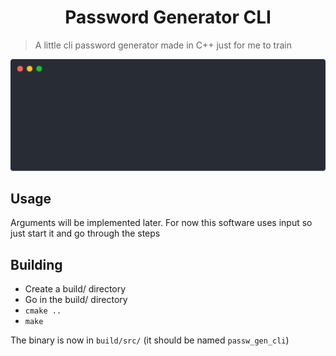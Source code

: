 <h1 align="center">Password Generator CLI</h1>

> A little cli password generator made in C++ just for me to train

<p align="center">
    <img src=".readme/presentation.svg">
</p>

## Usage

Arguments will be implemented later. For now this software uses input so just start it and go through the steps

## Building

- Create a build/ directory
- Go in the build/ directory
- `cmake ..`
- `make`

The binary is now in `build/src/` (it should be named `passw_gen_cli`)